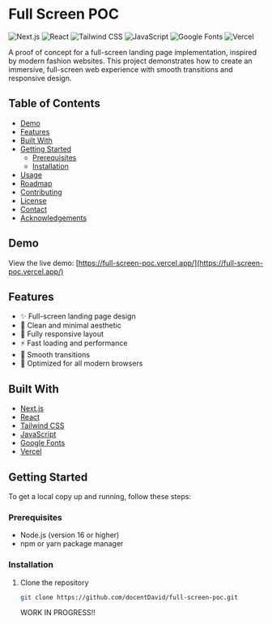 # Full Screen POC

![Next.js](https://img.shields.io/badge/Next.js-000000?style=for-the-badge&logo=next.js&logoColor=white)
![React](https://img.shields.io/badge/React-20232A?style=for-the-badge&logo=react&logoColor=61DAFB)
![Tailwind CSS](https://img.shields.io/badge/Tailwind_CSS-38B2AC?style=for-the-badge&logo=tailwind-css&logoColor=white)
![JavaScript](https://img.shields.io/badge/JavaScript-F7DF1E?style=for-the-badge&logo=javascript&logoColor=black)
![Google Fonts](https://img.shields.io/badge/Google_Fonts-4285F4?style=for-the-badge&logo=google-fonts&logoColor=white)
![Vercel](https://img.shields.io/badge/Vercel-000000?style=for-the-badge&logo=vercel&logoColor=white)

A proof of concept for a full-screen landing page implementation, inspired by modern fashion websites. This project demonstrates how to create an immersive, full-screen web experience with smooth transitions and responsive design.

## Table of Contents

- [Demo](#demo)
- [Features](#features)
- [Built With](#built-with)
- [Getting Started](#getting-started)
  - [Prerequisites](#prerequisites)
  - [Installation](#installation)
- [Usage](#usage)
- [Roadmap](#roadmap)
- [Contributing](#contributing)
- [License](#license)
- [Contact](#contact)
- [Acknowledgements](#acknowledgements)

## Demo

View the live demo: [https://full-screen-poc.vercel.app/](https://full-screen-poc.vercel.app/)

## Features

- ✨ Full-screen landing page design
- 🎨 Clean and minimal aesthetic
- 📱 Fully responsive layout
- ⚡ Fast loading and performance
- 🔄 Smooth transitions
- 🎯 Optimized for all modern browsers

## Built With

- [Next.js](https://nextjs.org/)
- [React](https://reactjs.org/)
- [Tailwind CSS](https://tailwindcss.com/)
- [JavaScript](https://www.javascript.com/)
- [Google Fonts](https://fonts.google.com/)
- [Vercel](https://vercel.com/)

## Getting Started

To get a local copy up and running, follow these steps:

### Prerequisites

- Node.js (version 16 or higher)
- npm or yarn package manager

### Installation

1. Clone the repository
   ```sh
   git clone https://github.com/docentDavid/full-screen-poc.git
   ```
   WORK IN PROGRESS!!
